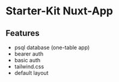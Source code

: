 # Starter-Kit Nuxt-App
## Features
- psql database (one-table app)
- bearer auth
- basic auth
- tailwind.css
- default layout